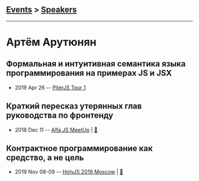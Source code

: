 ## [Events](../README.md) > [Speakers](../speakers.md)
---

# Артём Арутюнян

## Формальная и интуитивная семантика языка программирования на примерах JS и JSX
- 2019 Apr 26 -- [PiterJS Tour 1](https://www.youtube.com/watch?v=MueYSY2ZO4Y&t=1260s)    
## Краткий пересказ утерянных глав руководства по фронтенду
- 2018 Dec 11 -- [Alfa JS MeetUp](https://www.youtube.com/watch?v=dCXvQkvSyQg&t=850s)  | [:notebook:](https://docs.google.com/presentation/d/1-TI4ozHLV7IhujcmAsNkf58RBdrKQB37EUKtQ0UYmIM/edit)  
## Контрактное программирование как средство, а не цель
- 2019 Nov 08-09 -- [HolyJS 2019 Moscow](https://www.youtube.com/watch?v=K91G6na4ga8)  | [:notebook:](https://assets.ctfassets.net/nn534z2fqr9f/45tx7htHbRbFtyVYmgLsvo/0fb2d02cac784094b744b8c173077c24/100710_517459704_Artm_Arutyunyan_Kontraktnoye_programmirovaniye_kak_sredstvo_a_ne_tsel.pdf)  
